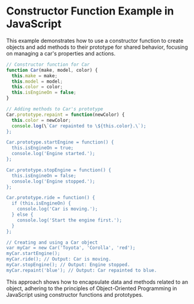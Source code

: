 
# Constructor Function Example in JavaScript

This example demonstrates how to use a constructor function to create objects and add methods to their prototype for shared behavior, focusing on managing a car's properties and actions.

```javascript
// Constructor function for Car
function Car(make, model, color) {
  this.make = make;
  this.model = model;
  this.color = color;
  this.isEngineOn = false;
}

// Adding methods to Car's prototype
Car.prototype.repaint = function(newColor) {
  this.color = newColor;
  console.log(\`Car repainted to \${this.color}.\`);
};

Car.prototype.startEngine = function() {
  this.isEngineOn = true;
  console.log('Engine started.');
};

Car.prototype.stopEngine = function() {
  this.isEngineOn = false;
  console.log('Engine stopped.');
};

Car.prototype.ride = function() {
  if (this.isEngineOn) {
    console.log('Car is moving.');
  } else {
    console.log('Start the engine first.');
  }
};

// Creating and using a Car object
var myCar = new Car('Toyota', 'Corolla', 'red');
myCar.startEngine();
myCar.ride(); // Output: Car is moving.
myCar.stopEngine(); // Output: Engine stopped.
myCar.repaint('blue'); // Output: Car repainted to blue.
```

This approach shows how to encapsulate data and methods related to an object, adhering to the principles of Object-Oriented Programming in JavaScript using constructor functions and prototypes.
